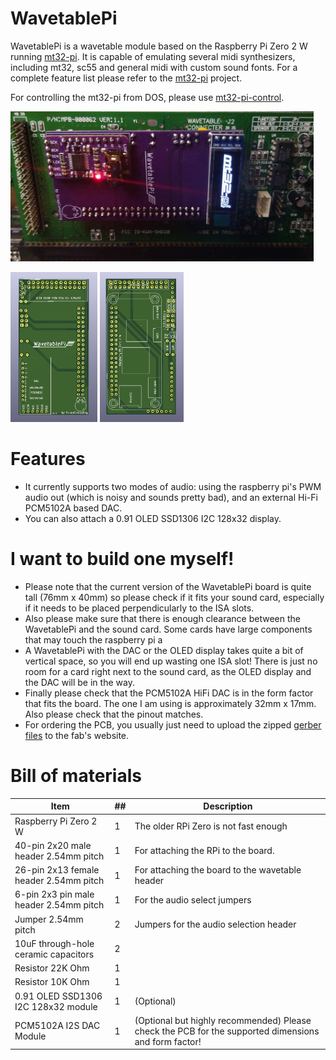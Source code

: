 # WavetablePi

WavetablePi is a wavetable module based on the Raspberry Pi Zero 2 W running [mt32-pi](https://github.com/dwhinham/mt32-pi).
It is capable of emulating several midi synthesizers, including mt32, sc55 and general midi with custom sound fonts.
For a complete feature list please refer to the [mt32-pi](https://github.com/dwhinham/mt32-pi) project.

For controlling the mt32-pi from DOS, please use [mt32-pi-control](https://github.com/gmcn42/mt32-pi-control).

<img src='img/WavetablePi_rev0.1_purple_PCB.jpg' alt='WavetablePi with OLED Display and DAC' height=240>
<p float="left">
<img src='img/WavetablePi_PCB_front.png' alt='WavetablePi PCB Front' height=240>
<img src='img/WavetablePi_PCB_back.png' alt='WavetablePi PCB Back' height=240>
</p>

# Features

- It currently supports two modes of audio: using the raspberry pi's PWM audio out (which is noisy and sounds pretty bad), and an external Hi-Fi PCM5102A based DAC.
- You can also attach a 0.91 OLED SSD1306 I2C 128x32 display.

# I want to build one myself!
- Please note that the current version of the WavetablePi board is quite tall (76mm x 40mm) so please check if it fits your sound card, especially if it needs to be placed perpendicularly to the ISA slots.
- Also please make sure that there is enough clearance between the WavetablePi and the sound card. Some cards have large components that may touch the raspberry pi a
- A WavetablePi with the DAC or the OLED display takes quite a bit of vertical space, so you will end up wasting one ISA slot! There is just no room for a card right next to the sound card, as the OLED display and the DAC will be in the way.
- Finally please check that the PCM5102A HiFi DAC is in the form factor that fits the board. The one I am using is approximately 32mm x 17mm. Also please check that the pinout matches.
- For ordering the PCB, you usually just need to upload the zipped [gerber files](https://github.com/scrapcomputing/WavetablePi/releases/download/rev0.2/WavetablePi_rev0.2.zip) to the fab's website.

# Bill of materials

Item                                     | ##  | Description
-----------------------------------------|-----|-----------------------------------------
Raspberry Pi Zero 2 W                    | 1   | The older RPi Zero is not fast enough
40-pin 2x20 male header 2.54mm pitch     | 1   | For attaching the RPi to the board.
26-pin 2x13 female header 2.54mm pitch   | 1   | For attaching the board to the wavetable header
6-pin 2x3 pin male header 2.54mm pitch   | 1   | For the audio select jumpers
Jumper 2.54mm pitch                      | 2   | Jumpers for the audio selection header
10uF through-hole ceramic capacitors     | 2   |
Resistor 22K Ohm                         | 1   |
Resistor 10K Ohm                         | 1   |
0.91 OLED SSD1306 I2C 128x32 module      | 1   | (Optional)
PCM5102A I2S DAC Module                  | 1   | (Optional but highly recommended) Please check the PCB for the supported dimensions and form factor!

